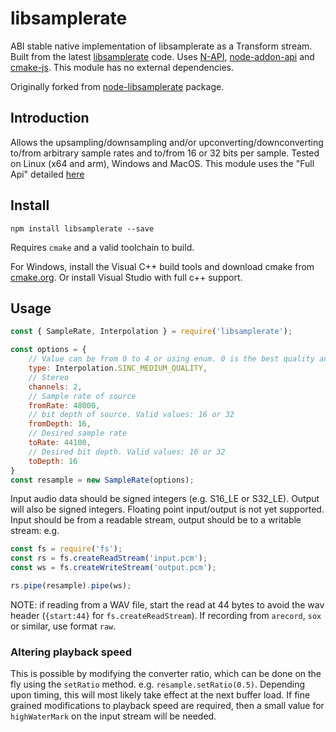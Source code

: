# libsamplerate

ABI stable native implementation of libsamplerate as a Transform stream. Built from the latest [libsamplerate](https://github.com/libsndfile/libsamplerate) code. Uses [N-API](https://nodejs.org/api/n-api.html), [node-addon-api](https://www.npmjs.com/package/node-addon-api) and [cmake-js](https://www.npmjs.com/package/cmake-js). This module has no external dependencies.

Originally forked from [node-libsamplerate](https://www.npmjs.com/package/node-libsamplerate) package.

## Introduction

Allows the upsampling/downsampling and/or upconverting/downconverting to/from arbitrary sample rates and to/from 16 or 32 bits per sample. Tested on Linux (x64 and arm), Windows and MacOS.
This module uses the "Full Api" detailed [here](http://www.mega-nerd.com/libsamplerate/api_full.html)

## Install

```shell
npm install libsamplerate --save
```

Requires `cmake` and a valid toolchain to build.

For Windows, install the Visual C++ build tools and download cmake from [cmake.org](https://cmake.org/download/). Or install Visual Studio with full c++ support.

## Usage

```javascript
const { SampleRate, Interpolation } = require('libsamplerate');

const options = {
    // Value can be from 0 to 4 or using enum. 0 is the best quality and the slowest.
    type: Interpolation.SINC_MEDIUM_QUALITY,
    // Stereo
    channels: 2,
    // Sample rate of source
    fromRate: 48000,
    // bit depth of source. Valid values: 16 or 32
    fromDepth: 16,
    // Desired sample rate
    toRate: 44100,
    // Desired bit depth. Valid values: 16 or 32
    toDepth: 16
}
const resample = new SampleRate(options);
```

Input audio data should be signed integers (e.g. S16_LE or S32_LE). Output will also be signed integers. Floating point input/output is not yet supported.
Input should be from a readable stream, output should be to a writable stream: e.g.

```javascript
const fs = require('fs');
const rs = fs.createReadStream('input.pcm');
const ws = fs.createWriteStream('output.pcm');

rs.pipe(resample).pipe(ws);
```

NOTE: if reading from a WAV file, start the read at 44 bytes to avoid the wav header (`{start:44}` for `fs.createReadStream`).
If recording from `arecord`, `sox` or similar, use format `raw`.

### Altering playback speed

This is possible by modifying the converter ratio, which can be done on the fly using the `setRatio` method. e.g. `resample.setRatio(0.5)`. Depending upon timing, this will most likely take effect at the next buffer load. If fine grained modifications to playback speed are required, then a small value for `highWaterMark` on the input stream will be needed.
